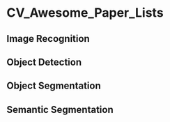 # CV_Awesome_Paper_Lists
## Image Recognition

## Object Detection

## Object Segmentation

## Semantic Segmentation


